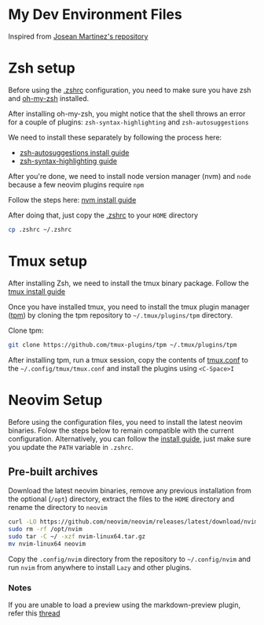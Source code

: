 # My Dev Environment Files

Inspired from [Josean Martinez's repository](https://github.com/josean-dev/dev-environment-files/tree/main)

# Zsh setup

Before using the [.zshrc](.zshrc) configuration, you need to make sure you have zsh and [oh-my-zsh](https://ohmyz.sh/#install) installed. 

After installing oh-my-zsh, you might notice that the shell throws an error for a couple of plugins: `zsh-syntax-highlighting` and `zsh-autosuggestions` 

We need to install these separately by following the process here:

- [zsh-autosuggestions install guide](https://github.com/zsh-users/zsh-autosuggestions/blob/master/INSTALL.md)
- [zsh-syntax-highlighting guide](https://github.com/zsh-users/zsh-syntax-highlighting/blob/master/INSTALL.md)

After you're done, we need to install node version manager (nvm) and `node` because a few neovim plugins require `npm`

Follow the steps here: [nvm install guide](https://github.com/nvm-sh/nvm?tab=readme-ov-file#install--update-script)

After doing that, just copy the [.zshrc](.zshrc) to your `HOME` directory
```zsh
cp .zshrc ~/.zshrc
```

# Tmux setup

After installing Zsh, we need to install the tmux binary package. Follow the [tmux install guide](https://github.com/tmux/tmux/wiki/Installing#binary-packages)

Once you have installed tmux, you need to install the tmux plugin manager ([tpm](https://github.com/tmux-plugins/tpm)) by cloning the tpm repository to `~/.tmux/plugins/tpm` directory.

Clone tpm:

```zsh
git clone https://github.com/tmux-plugins/tpm ~/.tmux/plugins/tpm
```

After installing tpm, run a tmux session, copy the contents of [tmux.conf](.config/tmux/tmux.conf) to the `~/.config/tmux/tmux.conf` and install the plugins using `<C-Space>I`

# Neovim Setup

Before using the configuration files, you need to install the latest neovim binaries. Folow the steps below to remain compatible with the current configuration. Alternatively, you can follow the [install guide](https://github.com/neovim/neovim/blob/master/INSTALL.md), just make sure you update the `PATH` variable in `.zshrc`.

## Pre-built archives

Download the latest neovim binaries, remove any previous installation from the optional (`/opt`) directory, extract the files to the `HOME` directory and rename the directory to `neovim`

```zsh
curl -LO https://github.com/neovim/neovim/releases/latest/download/nvim-linux64.tar.gz
sudo rm -rf /opt/nvim
sudo tar -C ~/ -xzf nvim-linux64.tar.gz
mv nvim-linux64 neovim
```

Copy the `.config/nvim` directory from the repository to `~/.config/nvim` and run `nvim` from anywhere to install `Lazy` and other plugins. 

### Notes

If you are unable to load a preview using the markdown-preview plugin, refer this [thread](https://github.com/iamcco/markdown-preview.nvim/issues/148#issuecomment-1921780253)
